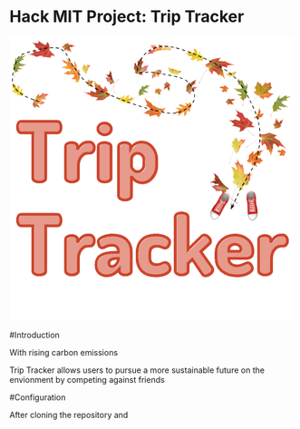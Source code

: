 # Hack MIT Project: Trip Tracker

![alt text](https://github.com/martinzha28/Hack-MIT/blob/main/frontend/public/logo.png?raw=true)

#Introduction

With rising carbon emissions 

Trip Tracker allows users to pursue a more sustainable future on the envionment by competing against friends 

#Configuration

After cloning the repository and 